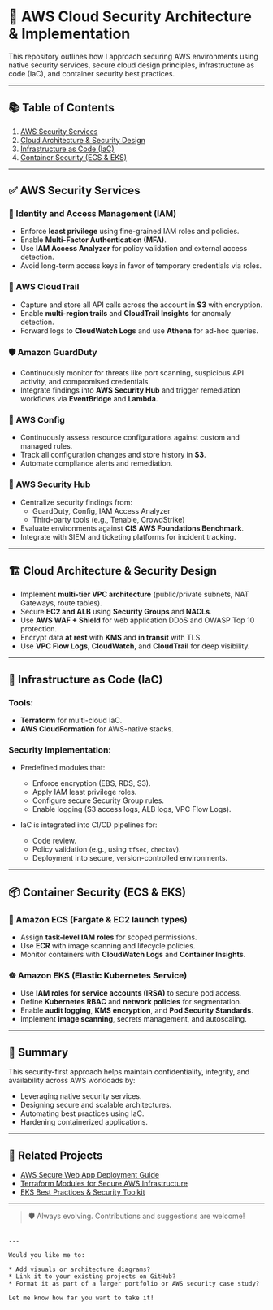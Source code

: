 # 🔐 AWS Cloud Security Architecture & Implementation

This repository outlines how I approach securing AWS environments using native security services, secure cloud design principles, infrastructure as code (IaC), and container security best practices.

---

## 📚 Table of Contents

1. [AWS Security Services](#aws-security-services)
2. [Cloud Architecture & Security Design](#cloud-architecture--security-design)
3. [Infrastructure as Code (IaC)](#infrastructure-as-code-iac)
4. [Container Security (ECS & EKS)](#container-security-ecs--eks)

---

## ✅ AWS Security Services

### 🔑 Identity and Access Management (IAM)
- Enforce **least privilege** using fine-grained IAM roles and policies.
- Enable **Multi-Factor Authentication (MFA)**.
- Use **IAM Access Analyzer** for policy validation and external access detection.
- Avoid long-term access keys in favor of temporary credentials via roles.

### 📜 AWS CloudTrail
- Capture and store all API calls across the account in **S3** with encryption.
- Enable **multi-region trails** and **CloudTrail Insights** for anomaly detection.
- Forward logs to **CloudWatch Logs** and use **Athena** for ad-hoc queries.

### 🛡️ Amazon GuardDuty
- Continuously monitor for threats like port scanning, suspicious API activity, and compromised credentials.
- Integrate findings into **AWS Security Hub** and trigger remediation workflows via **EventBridge** and **Lambda**.

### 📘 AWS Config
- Continuously assess resource configurations against custom and managed rules.
- Track all configuration changes and store history in **S3**.
- Automate compliance alerts and remediation.

### 🧭 AWS Security Hub
- Centralize security findings from:
  - GuardDuty, Config, IAM Access Analyzer
  - Third-party tools (e.g., Tenable, CrowdStrike)
- Evaluate environments against **CIS AWS Foundations Benchmark**.
- Integrate with SIEM and ticketing platforms for incident tracking.

---

## 🏗️ Cloud Architecture & Security Design

- Implement **multi-tier VPC architecture** (public/private subnets, NAT Gateways, route tables).
- Secure **EC2 and ALB** using **Security Groups** and **NACLs**.
- Use **AWS WAF + Shield** for web application DDoS and OWASP Top 10 protection.
- Encrypt data **at rest** with **KMS** and **in transit** with TLS.
- Use **VPC Flow Logs**, **CloudWatch**, and **CloudTrail** for deep visibility.

---

## 🧩 Infrastructure as Code (IaC)

### Tools:
- **Terraform** for multi-cloud IaC.
- **AWS CloudFormation** for AWS-native stacks.

### Security Implementation:
- Predefined modules that:
  - Enforce encryption (EBS, RDS, S3).
  - Apply IAM least privilege roles.
  - Configure secure Security Group rules.
  - Enable logging (S3 access logs, ALB logs, VPC Flow Logs).

- IaC is integrated into CI/CD pipelines for:
  - Code review.
  - Policy validation (e.g., using `tfsec`, `checkov`).
  - Deployment into secure, version-controlled environments.

---

## 📦 Container Security (ECS & EKS)

### 🐳 Amazon ECS (Fargate & EC2 launch types)
- Assign **task-level IAM roles** for scoped permissions.
- Use **ECR** with image scanning and lifecycle policies.
- Monitor containers with **CloudWatch Logs** and **Container Insights**.

### ☸️ Amazon EKS (Elastic Kubernetes Service)
- Use **IAM roles for service accounts (IRSA)** to secure pod access.
- Define **Kubernetes RBAC** and **network policies** for segmentation.
- Enable **audit logging**, **KMS encryption**, and **Pod Security Standards**.
- Implement **image scanning**, secrets management, and autoscaling.

---

## 📌 Summary

This security-first approach helps maintain confidentiality, integrity, and availability across AWS workloads by:
- Leveraging native security services.
- Designing secure and scalable architectures.
- Automating best practices using IaC.
- Hardening containerized applications.

---

## 🔗 Related Projects

- [AWS Secure Web App Deployment Guide](#)
- [Terraform Modules for Secure AWS Infrastructure](#)
- [EKS Best Practices & Security Toolkit](#)

---

> 🛡️ Always evolving. Contributions and suggestions are welcome!
```

---

Would you like me to:

* Add visuals or architecture diagrams?
* Link it to your existing projects on GitHub?
* Format it as part of a larger portfolio or AWS security case study?

Let me know how far you want to take it!
